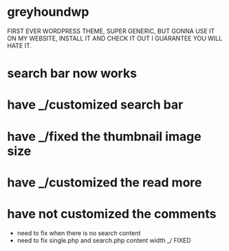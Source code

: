 # greyhoundwp


FIRST EVER WORDPRESS THEME, SUPER GENERIC, 
BUT GONNA USE IT ON MY WEBSITE, 
INSTALL IT AND CHECK IT OUT I GUARANTEE YOU WILL HATE IT.

# search bar now works
# have _/customized search bar
# have _/fixed the thumbnail image size
# have _/customized the read more
# have not customized the comments


- need to fix when there is no search content
- need to fix single.php and search.php content width    _/ FIXED
